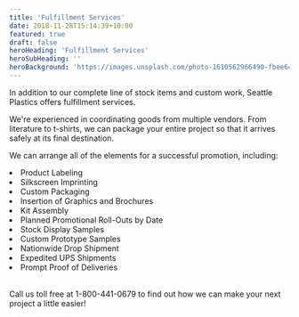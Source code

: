 ```yaml
---
title: 'Fulfillment Services'
date: 2018-11-28T15:14:39+10:00
featured: true
draft: false
heroHeading: 'Fulfillment Services'
heroSubHeading: ''
heroBackground: 'https://images.unsplash.com/photo-1610562966490-fbee642e7821?ixlib=rb-1.2.1&ixid=MnwxMjA3fDB8MHxwaG90by1wYWdlfHx8fGVufDB8fHx8&auto=format&fit=crop&w=1935&q=80' 
---
```


In addition to our complete line of stock items and custom work, Seattle Plastics offers fulfillment services.

We're experienced in coordinating goods from multiple vendors. From literature to t-shirts, we can package your entire project so that it arrives safely at its final destination.

We can arrange all of the elements for a successful promotion, including:

<li>Product Labeling</li>
<li>Silkscreen Imprinting</li>
<li>Custom Packaging</li>
<li>Insertion of Graphics and Brochures</li>
<li>Kit Assembly</li>
<li>Planned Promotional Roll-Outs by Date</li>
<li>Stock Display Samples</li>
<li>Custom Prototype Samples</li>
<li>Nationwide Drop Shipment</li>
<li>Expedited UPS Shipments</li>
<li>Prompt Proof of Deliveries</li>

<br>Call us toll free at 1-800-441-0679 to find out how we can make your next project a little easier! 
